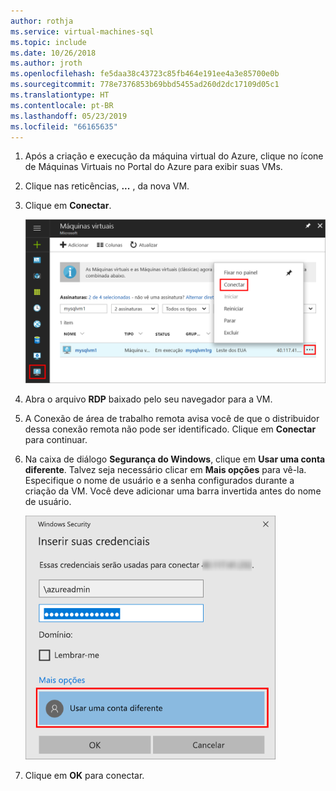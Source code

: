 ```yaml
---
author: rothja
ms.service: virtual-machines-sql
ms.topic: include
ms.date: 10/26/2018
ms.author: jroth
ms.openlocfilehash: fe5daa38c43723c85fb464e191ee4a3e85700e0b
ms.sourcegitcommit: 778e7376853b69bbd5455ad260d2dc17109d05c1
ms.translationtype: HT
ms.contentlocale: pt-BR
ms.lasthandoff: 05/23/2019
ms.locfileid: "66165635"
---
```

1. Após a criação e execução da máquina virtual do Azure, clique no ícone de Máquinas Virtuais no Portal do Azure para exibir suas VMs.

1. Clique nas reticências, **...** , da nova VM.

1. Clique em **Conectar**.

   ![Conectar-se à VM no portal](./media/virtual-machines-sql-server-remote-desktop-connect/azure-virtual-machine-connect.png)

1. Abra o arquivo **RDP** baixado pelo seu navegador para a VM.

1. A Conexão de área de trabalho remota avisa você de que o distribuidor dessa conexão remota não pode ser identificado. Clique em **Conectar** para continuar.

1. Na caixa de diálogo **Segurança do Windows**, clique em **Usar uma conta diferente**. Talvez seja necessário clicar em **Mais opções** para vê-la. Especifique o nome de usuário e a senha configurados durante a criação da VM. Você deve adicionar uma barra invertida antes do nome de usuário.

   ![Autenticação de área de trabalho remota](./media/virtual-machines-sql-server-remote-desktop-connect/remote-desktop-connect.png)

1. Clique em **OK** para conectar.
